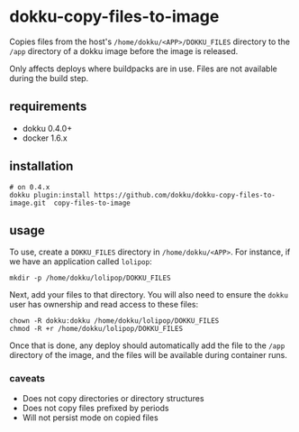# dokku-copy-files-to-image

Copies files from the host's `/home/dokku/<APP>/DOKKU_FILES` directory to the `/app` directory of a dokku image before the image is released.

Only affects deploys where buildpacks are in use. Files are not available during the build step.

## requirements

- dokku 0.4.0+
- docker 1.6.x

## installation

```shell
# on 0.4.x
dokku plugin:install https://github.com/dokku/dokku-copy-files-to-image.git  copy-files-to-image
```

## usage

To use, create a `DOKKU_FILES` directory in `/home/dokku/<APP>`. For instance, if we have an application called `lolipop`:

```shell
mkdir -p /home/dokku/lolipop/DOKKU_FILES
```

Next, add your files to that directory. You will also need to ensure the `dokku` user has ownership and read access to these files:

```shell
chown -R dokku:dokku /home/dokku/lolipop/DOKKU_FILES
chmod -R +r /home/dokku/lolipop/DOKKU_FILES
```


Once that is done, any deploy should automatically add the file to the `/app` directory of the image, and the files will be available during container runs.

### caveats

- Does not copy directories or directory structures
- Does not copy files prefixed by periods
- Will not persist mode on copied files
